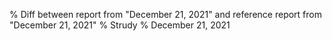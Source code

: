 % Diff between report from "December 21, 2021" and reference report from "December 21, 2021"
% Strudy
% December 21, 2021


